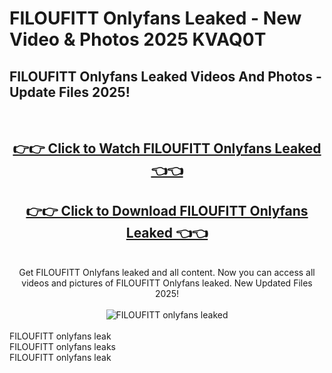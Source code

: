 # FILOUFITT Onlyfans Leaked - New Video & Photos 2025 KVAQ0T

<h2>FILOUFITT Onlyfans Leaked Videos And Photos - Update Files 2025!</h2>
<br>
<div align="center">
<h2><a href="https://ulove.online/aps_227" rel="nofollow">👉👉 Click to Watch FILOUFITT Onlyfans Leaked 👈👈</a></h2>
<h2><a href="https://ulove.online/aps_227" rel="nofollow">👉👉 Click to Download FILOUFITT Onlyfans Leaked 👈👈</a></h2>
<br>
Get FILOUFITT Onlyfans leaked and all content. Now you can access all videos and pictures of FILOUFITT Onlyfans leaked. New Updated Files 2025!
<br>
<br>
<a href="https://ulove.online/aps_227" rel="nofollow" data-target="animated-image.originalLink"><img src="https://i.imgur.com/dJHk4Zq.gif)" alt="FILOUFITT onlyfans leaked" style="max-width: 100%; display: inline-block;" data-target="animated-image.originalImage"></a>
</div>
<br>
FILOUFITT onlyfans leak<br>
FILOUFITT onlyfans leaks<br>
FILOUFITT onlyfans leak